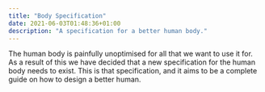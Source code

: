 ```yaml
---
title: "Body Specification"
date: 2021-06-03T01:48:36+01:00
description: "A specification for a better human body."
---
```


The human body is painfully unoptimised for all that we want to use it for. As a result of this we have decided that a new specification for the human body needs to exist. This is that specification, and it aims to be a complete guide on how to design a better human.
